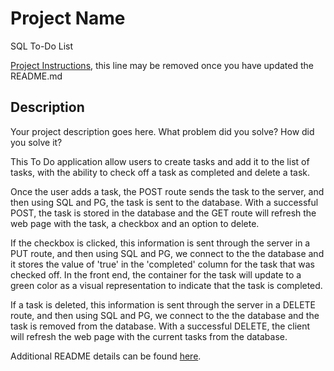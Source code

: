 # Project Name

 SQL To-Do List

[Project Instructions](./INSTRUCTIONS.md), this line may be removed once you have updated the README.md

## Description

Your project description goes here. What problem did you solve? How did you solve it?

This To Do application allow users to create tasks and add it to the list of tasks, with the ability to check off a task as completed and delete a task.

Once the user adds a task, the POST route sends the task to the server, and then using SQL and PG, the task is sent to the database. With a successful POST, the task is stored in the database and the GET route will refresh the web page with the task, a checkbox and an option to delete. 

If the checkbox is clicked, this information is sent through the server in a PUT route, and then using SQL and PG, we connect to the the database and it stores the value of 'true' in the 'completed' column for the task that was checked off. In the front end, the container for the task will update to a green color as a visual representation to indicate that the task is completed. 

If a task is deleted, this information is sent through the server in a DELETE route, and then using SQL and PG, we connect to the the database and the task is removed from the database. With a successful DELETE, the client will refresh the web page with the current tasks from the database.

Additional README details can be found [here](https://github.com/PrimeAcademy/readme-template/blob/master/README.md).
